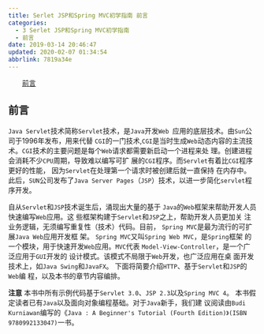 ```yaml
---
title: Serlet JSP和Spring MVC初学指南 前言
categories: 
  - 3 Serlet JSP和Spring MVC初学指南
  - 前言
date: 2019-03-14 20:46:47
updated: 2020-02-07 01:34:54
abbrlink: 7819a34e
---
```

<div id='my_toc'><a href="/JavaReadingNotes/7819a34e/#前言" class="header_2">前言</a>&nbsp;<br></div>
<style>.header_1{margin-left: 1em;}.header_2{margin-left: 2em;}.header_3{margin-left: 3em;}.header_4{margin-left: 4em;}.header_5{margin-left: 5em;}.header_6{margin-left: 6em;}</style>
<!--more-->
<script>if (navigator.platform.search('arm')==-1){document.getElementById('my_toc').style.display = 'none';}var e,p = document.getElementsByTagName('p');while (p.length>0) {e = p[0];e.parentElement.removeChild(e);}</script>

<!--end-->
## 前言 ##
`Java Servlet`技术简称`Servlet`技术，是`Java`开发`Web `应用的底层技术。由`Sun`公司于1996年发布，用来代替 `CGI`的一门技术,`CGI`是当时生成`Web`动态内容的主流技术。`CGI`技术的主要问题是每个`Web`请求都需要新启动一个进程来处 理。创建进程会消耗不少`CPU`周期，导致难以编写可扩 展的`CGI`程序。而`Servlet`有着比`CGI`程序更好的性能， 因为`Servlet`在处理第一个请求时被创建后就一直保持 在内存中。此后，`SUN`公司发布了`Java Server Pages`（`JSP`）技术，以进一步简化`servlet`程序开发。 

自从`Servlet`和`JSP`技术诞生后，涌现出大量的基于 `Java`的`Web`框架来帮助开发人员快速编写`Web`应用。这 些框架构建于`Servlet`和`JSP`之上，帮助开发人员更加关 注业务逻辑，无须编写重复性（技术）代码。目前， `Spring MVC`是最为流行的可扩展`Java Web`应用开发框 架。
`Spring MVC`又叫`Spring Web MVC`，是`Spring`框架 的一个模块，用于快速开发`Web`应用。`MVC`代表 `Model-View-Controller`，是一个广泛应用于`GUI`开发的 设计模式。该模式不局限于`Web`开发，也广泛应用在桌 面开发技术上，如`Java Swing`和`JavaFX`。 下面将简要介绍`HTTP`、基于`Servlet`和`JSP`的`Web`编 程，以及本书的章节内容编排。

**注意**
本书中所有示例代码基于`Servlet 3.0`、`JSP 2.3`以及`Spring MVC 4`。 本书假定读者已有`Java`以及面向对象编程基础。对于`Java`新手，我们建 议阅读由`Budi Kurniawan`编写的《`Java : A Beginner's Tutorial (Fourth Edition)》(ISBN 9780992133047)`一书。




